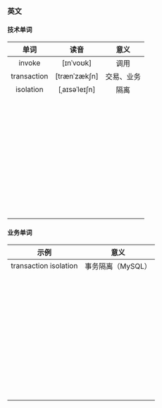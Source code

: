 ### 英文

#### 技术单词

|    单词     |     读音      |    意义    |
| :---------: | :-----------: | :--------: |
|   invoke    |   [ɪnˈvoʊk]   |    调用    |
| transaction | [trænˈzækʃn]  | 交易、业务 |
|  isolation  | [ˌaɪsəˈleɪʃn] |    隔离    |
|             |               |            |
|             |               |            |
|             |               |            |
|             |               |            |
|             |               |            |
|             |               |            |
|             |               |            |
|             |               |            |
|             |               |            |
|             |               |            |
|             |               |            |
|             |               |            |
|             |               |            |
|             |               |            |
|             |               |            |
|             |               |            |
|             |               |            |
|             |               |            |
|             |               |            |
|             |               |            |
|             |               |            |
|             |               |            |
|             |               |            |
|             |               |            |
|             |               |            |
|             |               |            |
|             |               |            |
|             |               |            |
|             |               |            |
|             |               |            |
|             |               |            |
|             |               |            |
|             |               |            |
|             |               |            |
|             |               |            |
|             |               |            |
|             |               |            |
|             |               |            |
|             |               |            |
|             |               |            |
|             |               |            |
|             |               |            |
|             |               |            |
|             |               |            |
|             |               |            |
|             |               |            |

#### 业务单词

|         示例          |       意义        |
| :-------------------: | :---------------: |
| transaction isolation | 事务隔离（MySQL） |
|                       |                   |
|                       |                   |
|                       |                   |
|                       |                   |
|                       |                   |
|                       |                   |
|                       |                   |
|                       |                   |
|                       |                   |
|                       |                   |
|                       |                   |
|                       |                   |
|                       |                   |
|                       |                   |
|                       |                   |
|                       |                   |
|                       |                   |
|                       |                   |
|                       |                   |
|                       |                   |
|                       |                   |
|                       |                   |
|                       |                   |
|                       |                   |
|                       |                   |
|                       |                   |
|                       |                   |
|                       |                   |
|                       |                   |
|                       |                   |
|                       |                   |
|                       |                   |
|                       |                   |
|                       |                   |
|                       |                   |
|                       |                   |
|                       |                   |
|                       |                   |
|                       |                   |
|                       |                   |
|                       |                   |
|                       |                   |
|                       |                   |
|                       |                   |
|                       |                   |
|                       |                   |
|                       |                   |
|                       |                   |

